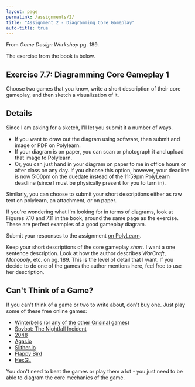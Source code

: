 ```yaml
---
layout: page
permalink: /assignments/2/
title: "Assignment 2 - Diagramming Core Gameplay"
auto-title: true
---
```


From *Game Design Workshop* pg. 189.

The exercise from the book is below.

## Exercise 7.7: Diagramming Core Gameplay 1

Choose two games that you know, write a short description of their core gameplay, and then sketch a visualization of it.

## Details

Since I am asking for a sketch, I'll let you submit it a number of ways.

- If you want to draw out the diagram using software, then submit and image or PDF on Polylearn.
- If your diagram is on paper, you can scan or photograph it and upload that image to Polylearn.
- Or, you can just hand in your diagram on paper to me in office hours or after class on any day.
  If you choose this option, however, your deadline is now 5:00pm on the duedate instead of the 11:59pm PolyLearn deadline (since I must be physically present for you to turn in).

Similarly, you can choose to submit your short descriptions either as raw text on polylearn, an attachment, or on paper.

If you're wondering what I'm looking for in terms of diagrams, look at Figures 7.10 and 7.11 in the book, around the same page as the exercise.
These are perfect examples of a good gameplay diagram.

Submit your responses to the assignment [on PolyLearn](https://polylearn.calpoly.edu/AY_2016-2017/mod/assign/view.php?id=368352).

Keep your short descriptions of the core gameplay *short*.
I want a one sentence description.
Look at how the author describes *WarCraft*, *Monopoly*, etc. on pg. 189.
This is the level of detail that I want.
If you decide to do one of the games the author mentions here, feel free to use her description.

## Can't Think of a Game?

If you can't think of a game or two to write about, don't buy one.
Just play some of these free online games:

- [Winterbells (or any of the other Orisinal games)](http://www.ferryhalim.com/orisinal/g3/bells.htm)
- [Spybot: The Nightfall Incident](http://jayisgames.com/games/spybot-the-nightfall-incident/)
- [2048](https://gabrielecirulli.github.io/2048/)
- [Agar.io](http://agar.io/)
- [Slither.io](http://slither.io/)
- [Flappy Bird](http://flappybird.io/)
- [HexGL](http://hexgl.bkcore.com/)

You don't need to beat the games or play them a lot - you just need to be able to diagram the core mechanics of the game.
